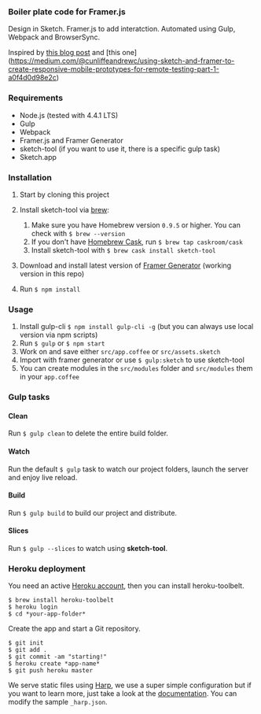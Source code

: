 ### Boiler plate code for Framer.js

Design in Sketch. Framer.js to add interatction. Automated using Gulp, Webpack and BrowserSync.

Inspired by [this blog post](https://blog.prototypr.io/automate-your-ux-design-workflow-with-framer-js-gulp-and-sketch-cc2e8484e4b7#.yw2i6ophx) and [this one] (https://medium.com/@cunliffeandrewc/using-sketch-and-framer-to-create-responsive-mobile-prototypes-for-remote-testing-part-1-a0f4d0d98e2c)

### Requirements

* Node.js (tested with 4.4.1 LTS)
* Gulp
* Webpack
* Framer.js and Framer Generator
* sketch-tool (if you want to use it, there is a specific gulp task)
* Sketch.app

### Installation

1. Start by cloning this project
2. Install sketch-tool via [brew](http://brew.sh/):
    1. Make sure you have Homebrew version `0.9.5` or higher. You can check with `$ brew --version`
    2. If you don't have [Homebrew Cask](http://caskroom.io/), run `$ brew tap caskroom/cask`
    3. Install sketch-tool with `$ brew cask install sketch-tool`

3. Download and install latest version of [Framer Generator](http://builds.framerjs.com/) (working version in this repo)

4. Run `$ npm install`

### Usage

1. Install gulp-cli `$ npm install gulp-cli -g` (but you can always use local version via npm scripts)
2. Run `$ gulp` or `$ npm start`
3. Work on and save either `src/app.coffee` or `src/assets.sketch`
4. Import with framer generator or use `$ gulp:sketch` to use sketch-tool
5. You can create modules in the `src/modules` folder and `src/modules` them in your `app.coffee`

### Gulp tasks
#### Clean

Run `$ gulp clean` to delete the entire build folder.
#### Watch

Run the default `$ gulp` task to watch our project folders, launch the server and enjoy live reload.

#### Build
Run `$ gulp build` to build our project and distribute.

#### Slices
Run `$ gulp --slices` to watch using **sketch-tool**.

### Heroku deployment

You need an active [Heroku account](https://heroku.com), then you can install heroku-toolbelt.

```
$ brew install heroku-toolbelt
$ heroku login
$ cd *your-app-folder*
```

Create the app and start a Git repository.

```
$ git init
$ git add .
$ git commit -am "starting!"
$ heroku create *app-name*
$ git push heroku master
```

We serve static files using [Harp](http://harpjs.com/), we use a super simple configuration but if you want to learn more, just take a look at the [documentation](http://harpjs.com/docs/). You can modify the sample `_harp.json`.
